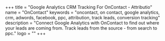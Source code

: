 +++
title = "Google Analytics CRM Tracking For OnContact - Attributio"
name = "OnContact"
keywords = "oncontact, on contact, google analytics, crm, adwords, facebook, ppc, attribution, track leads, conversion tracking"
description = "Connect Google Analytics with OnContact to find out where your leads are coming from. Track leads from the source - from search to ppc."
logo = ""
+++
